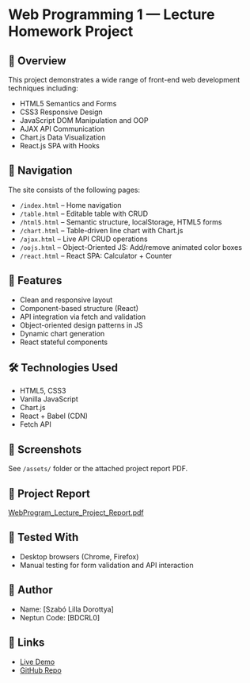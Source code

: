 # Web Programming 1 — Lecture Homework Project

## 🎯 Overview
This project demonstrates a wide range of front-end web development techniques including:

- HTML5 Semantics and Forms
- CSS3 Responsive Design
- JavaScript DOM Manipulation and OOP
- AJAX API Communication
- Chart.js Data Visualization
- React.js SPA with Hooks

## 🧭 Navigation
The site consists of the following pages:

- `/index.html` – Home navigation
- `/table.html` – Editable table with CRUD
- `/html5.html` – Semantic structure, localStorage, HTML5 forms
- `/chart.html` – Table-driven line chart with Chart.js
- `/ajax.html` – Live API CRUD operations
- `/oojs.html` – Object-Oriented JS: Add/remove animated color boxes
- `/react.html` – React SPA: Calculator + Counter

## 🚀 Features
- Clean and responsive layout
- Component-based structure (React)
- API integration via fetch and validation
- Object-oriented design patterns in JS
- Dynamic chart generation
- React stateful components

## 🛠️ Technologies Used
- HTML5, CSS3
- Vanilla JavaScript
- Chart.js
- React + Babel (CDN)
- Fetch API

## 📸 Screenshots
See `/assets/` folder or the attached project report PDF.

## 📁 Project Report
[WebProgram_Lecture_Project_Report.pdf](./WebProgram_Lecture_Project_Report.pdf)

## 🧪 Tested With
- Desktop browsers (Chrome, Firefox)
- Manual testing for form validation and API interaction

## 👤 Author
- Name: [Szabó Lilla Dorottya]
- Neptun Code: [BDCRL0]

## 🔗 Links
- [Live Demo](------------------)
- [GitHub Repo](https://github.com/BDCRL0/WebPrograming-Lecture)
